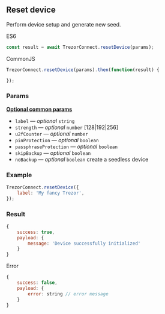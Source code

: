 ## Reset device
Perform device setup and generate new seed.

ES6
```javascript
const result = await TrezorConnect.resetDevice(params);
```

CommonJS
```javascript
TrezorConnect.resetDevice(params).then(function(result) {

});
```

### Params
[****Optional common params****](commonParams.md)
<br>
* `label` — *optional* `string`
* `strength` — *optional* `number` [128|192|256]
* `u2fCounter` — *optional* `number`
* `pinProtection` — *optional* `boolean`
* `passphraseProtection` — *optional* `boolean`
* `skipBackup` — *optional* `boolean`
* `noBackup` — *optional* `boolean` create a seedless device

### Example
```javascript
TrezorConnect.resetDevice({
    label: 'My fancy Trezor',
});
```

### Result
```javascript
{
    success: true,
    payload: {
        message: 'Device successfully initialized'
    }
}
```
Error
```javascript
{
    success: false,
    payload: {
        error: string // error message
    }
}
```
